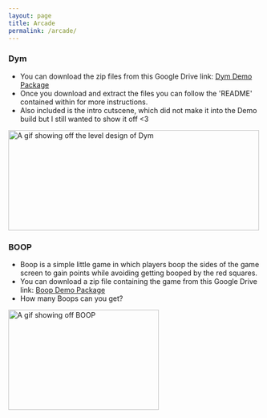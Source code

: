 ```yaml
---
layout: page
title: Arcade
permalink: /arcade/
---
```

<link rel="icon" href="Logo.ico" type="image/x-icon"/>
<link rel="preconnect" href="https://fonts.gstatic.com">
<link href="https://fonts.googleapis.com/css2?family=Jura:wght@300&display=swap" rel="stylesheet"> 

### <b>Dym</b>
- You can download the zip files from this Google Drive link: <a href="https://drive.google.com/file/d/1GkCfJGKMCPzQLIG90WcN_pqUAZPg6ZiZ/view?usp=sharing">Dym Demo Package</a>
- Once you download and extract the files you can follow the 'README' contained within for more instructions.
- Also included is the intro cutscene, which did not make it into the Demo build but I still wanted to show it off <3

<img src="http://Callmezyos.github.io/images/Dym-Gif-Pt1-OPTIMZED.gif" alt="A gif showing off the level design of Dym" style="width:500px;height:200px;vertical-align: left">

### <b>BOOP</b>
- Boop is a simple little game in which players boop the sides of the game screen to gain points while avoiding getting booped by the red squares.
- You can download a zip file containing the game from this Google Drive link: <a href="https://drive.google.com/file/d/19YEl3BG8vBv__WVn0Zj5uMxla-ToLdqF/view?usp=sharing">Boop Demo Package</a>
- How many Boops can you get?

<img src="http://Callmezyos.github.io/images/BOOP.gif" alt="A gif showing off BOOP" style="width:300px;height:200px;vertical-align: left">
